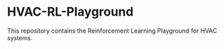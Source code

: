 # HVAC-RL-Playground
This repository contains the Reinforcement Learning Playground for HVAC systems.

